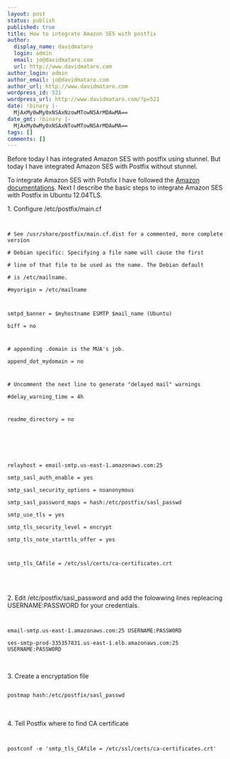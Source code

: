 ```yaml
---
layout: post
status: publish
published: true
title: How to integrate Amazon SES with postfix
author:
  display_name: davidmataro
  login: admin
  email: jo@davidmataro.com
  url: http://www.davidmataro.com
author_login: admin
author_email: jo@davidmataro.com
author_url: http://www.davidmataro.com
wordpress_id: 521
wordpress_url: http://www.davidmataro.com/?p=521
date: !binary |-
  MjAxMy0wMy0xNSAxNzowMTowNSArMDAwMA==
date_gmt: !binary |-
  MjAxMy0wMy0xNSAxNTowMTowNSArMDAwMA==
tags: []
comments: []
---
```

<p>Before today I has integrated Amazon SES with postfix using stunnel. But today I have integrated Amazon SES with Postfix without stunnel.</p>
<p>To integrate Amazon SES with Potsfix I have followed the <a title="Integrating Amazon SES with Postfix" href="http://docs.aws.amazon.com/ses/latest/DeveloperGuide/postfix.html">Amazon documentations</a>. Next I describe the basic steps to integrate Amazon SES with Postfix in Ubuntu 12.04TLS.</p>
<p>1. Configure /etc/postfix/main.cf</p>
<p><code lang="bash"><br />
# See /usr/share/postfix/main.cf.dist for a commented, more complete version<br />
# Debian specific: Specifying a file name will cause the first<br />
# line of that file to be used as the name. The Debian default<br />
# is /etc/mailname.<br />
#myorigin = /etc/mailname</p>
<p>smtpd_banner = $myhostname ESMTP $mail_name (Ubuntu)<br />
biff = no</p>
<p># appending .domain is the MUA's job.<br />
append_dot_mydomain = no</p>
<p># Uncomment the next line to generate "delayed mail" warnings<br />
#delay_warning_time = 4h</p>
<p>readme_directory = no</p>
<p>&nbsp;</p>
<p>relayhost = email-smtp.us-east-1.amazonaws.com:25<br />
smtp_sasl_auth_enable = yes<br />
smtp_sasl_security_options = noanonymous<br />
smtp_sasl_password_maps = hash:/etc/postfix/sasl_passwd<br />
smtp_use_tls = yes<br />
smtp_tls_security_level = encrypt<br />
smtp_tls_note_starttls_offer = yes</p>
<p>smtp_tls_CAfile = /etc/ssl/certs/ca-certificates.crt<br />
</code><br />
&nbsp;</p>
<p>2. Edit /etc/postfix/sasl_password and add the folowwing lines repleacing USERNAME:PASSWORD for your credentials.</p>
<p><code lang="bash"><br />
email-smtp.us-east-1.amazonaws.com:25 USERNAME:PASSWORD<br />
ses-smtp-prod-335357831.us-east-1.elb.amazonaws.com:25 USERNAME:PASSWORD<br />
</code></p>
<p>&nbsp;<br />
3. Create a encryptation file<br />
<code lang="bash"><br />
postmap hash:/etc/postfix/sasl_passwd<br />
</code><br />
&nbsp;<br />
4. Tell Postfix where to find CA certificate</p>
<p><code lang="bash"><br />
postconf -e 'smtp_tls_CAfile = /etc/ssl/certs/ca-certificates.crt'<br />
</code></p>
<p>&nbsp;</p>
